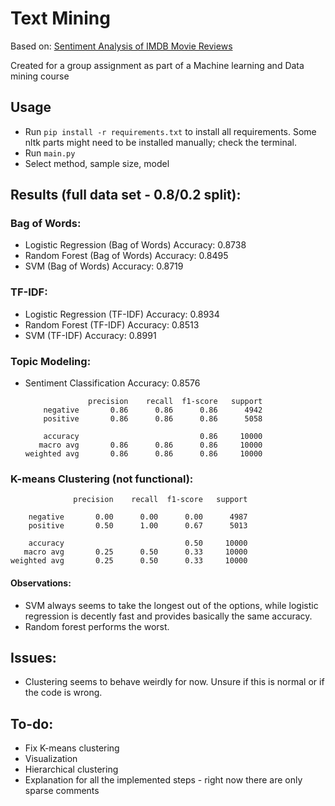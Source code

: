 # Text Mining

Based on: [Sentiment Analysis of IMDB Movie Reviews](https://www.kaggle.com/code/lakshmi25npathi/sentiment-analysis-of-imdb-movie-reviews)

Created for a group assignment as part of a Machine learning and Data mining course

## Usage

- Run `pip install -r requirements.txt` to install all requirements. Some nltk parts might need to be installed manually; check the terminal.
- Run `main.py`
- Select method, sample size, model

## Results (full data set - 0.8/0.2 split):

### Bag of Words:

- Logistic Regression (Bag of Words) Accuracy: 0.8738
- Random Forest (Bag of Words) Accuracy: 0.8495
- SVM (Bag of Words) Accuracy: 0.8719

### TF-IDF:

- Logistic Regression (TF-IDF) Accuracy: 0.8934
- Random Forest (TF-IDF) Accuracy: 0.8513
- SVM (TF-IDF) Accuracy: 0.8991

### Topic Modeling:

- Sentiment Classification Accuracy: 0.8576

                    precision    recall  f1-score   support
          negative       0.86      0.86      0.86      4942
          positive       0.86      0.86      0.86      5058
      
          accuracy                           0.86     10000
         macro avg       0.86      0.86      0.86     10000
      weighted avg       0.86      0.86      0.86     10000


### K-means Clustering (not functional):
                  precision    recall  f1-score   support
    
        negative       0.00      0.00      0.00      4987
        positive       0.50      1.00      0.67      5013
    
        accuracy                           0.50     10000
       macro avg       0.25      0.50      0.33     10000
    weighted avg       0.25      0.50      0.33     10000



#### Observations:

- SVM always seems to take the longest out of the options, while logistic regression is decently fast and provides basically the same accuracy.
- Random forest performs the worst.

## Issues:

- Clustering seems to behave weirdly for now. Unsure if this is normal or if the code is wrong.

## To-do:

- Fix K-means clustering
- Visualization
- Hierarchical clustering
- Explanation for all the implemented steps - right now there are only sparse comments
